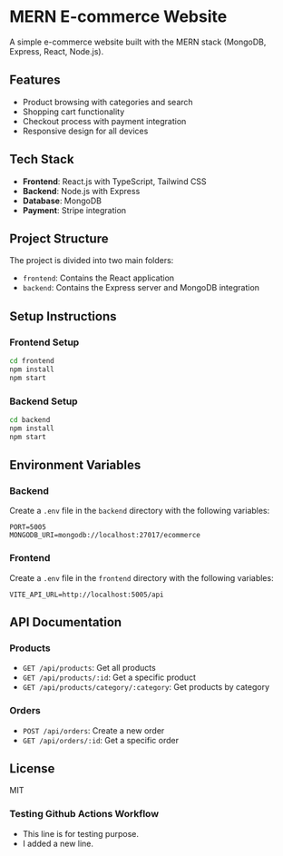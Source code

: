 # MERN E-commerce Website

A simple e-commerce website built with the MERN stack (MongoDB, Express, React, Node.js).

## Features

- Product browsing with categories and search
- Shopping cart functionality
- Checkout process with payment integration
- Responsive design for all devices

## Tech Stack

- **Frontend**: React.js with TypeScript, Tailwind CSS
- **Backend**: Node.js with Express
- **Database**: MongoDB
- **Payment**: Stripe integration

## Project Structure

The project is divided into two main folders:

- `frontend`: Contains the React application
- `backend`: Contains the Express server and MongoDB integration

## Setup Instructions

### Frontend Setup

```bash
cd frontend
npm install
npm start
```

### Backend Setup

```bash
cd backend
npm install
npm start
```

## Environment Variables

### Backend

Create a `.env` file in the `backend` directory with the following variables:

```
PORT=5005
MONGODB_URI=mongodb://localhost:27017/ecommerce
```

### Frontend

Create a `.env` file in the `frontend` directory with the following variables:

```
VITE_API_URL=http://localhost:5005/api
```

## API Documentation

### Products

- `GET /api/products`: Get all products
- `GET /api/products/:id`: Get a specific product
- `GET /api/products/category/:category`: Get products by category

### Orders

- `POST /api/orders`: Create a new order
- `GET /api/orders/:id`: Get a specific order

## License

MIT
### Testing Github Actions Workflow
- This line is for testing purpose.
- I added a new line.